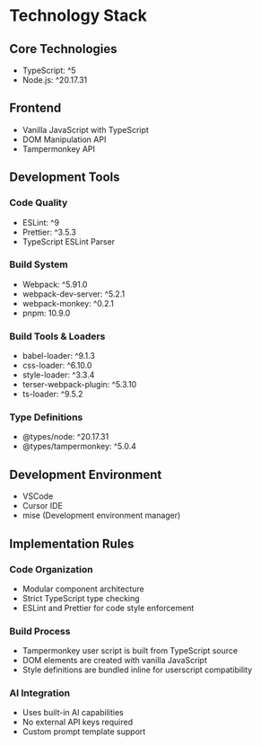 # Technology Stack

## Core Technologies

- TypeScript: ^5
- Node.js: ^20.17.31

## Frontend

- Vanilla JavaScript with TypeScript
- DOM Manipulation API
- Tampermonkey API

## Development Tools

### Code Quality

- ESLint: ^9
- Prettier: ^3.5.3
- TypeScript ESLint Parser

### Build System

- Webpack: ^5.91.0
- webpack-dev-server: ^5.2.1
- webpack-monkey: ^0.2.1
- pnpm: 10.9.0

### Build Tools & Loaders

- babel-loader: ^9.1.3
- css-loader: ^6.10.0
- style-loader: ^3.3.4
- terser-webpack-plugin: ^5.3.10
- ts-loader: ^9.5.2

### Type Definitions

- @types/node: ^20.17.31
- @types/tampermonkey: ^5.0.4

## Development Environment

- VSCode
- Cursor IDE
- mise (Development environment manager)

## Implementation Rules

### Code Organization

- Modular component architecture
- Strict TypeScript type checking
- ESLint and Prettier for code style enforcement

### Build Process

- Tampermonkey user script is built from TypeScript source
- DOM elements are created with vanilla JavaScript
- Style definitions are bundled inline for userscript compatibility

### AI Integration

- Uses built-in AI capabilities
- No external API keys required
- Custom prompt template support
